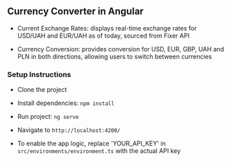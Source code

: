 ## Currency Converter in Angular

- Current Exchange Rates: displays real-time exchange rates for USD/UAH and EUR/UAH as of today, sourced from Fixer API

- Currency Conversion: provides conversion for USD, EUR, GBP, UAH and PLN in both directions, allowing users to switch between currencies 


### Setup Instructions

- Clone the project

- Install dependencies: `npm install`

- Run project: `ng serve`

- Navigate to `http://localhost:4200/`

- To enable the app logic, replace 'YOUR_API_KEY' in `src/environments/environment.ts` with the actual API key
